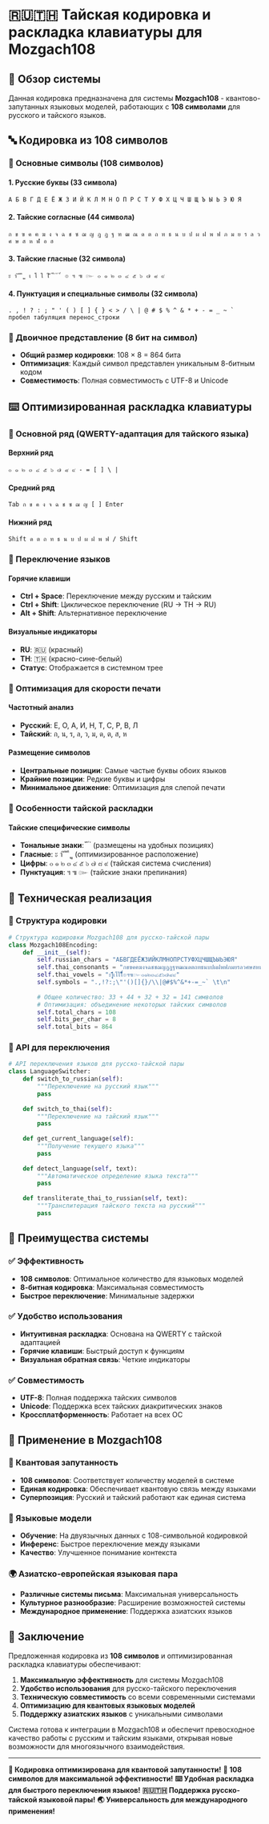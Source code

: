 # 🇷🇺🇹🇭 Тайская кодировка и раскладка клавиатуры для Mozgach108

## 🎯 Обзор системы

Данная кодировка предназначена для системы **Mozgach108** - квантово-запутанных языковых моделей, работающих с **108 символами** для русского и тайского языков.

## 🔤 Кодировка из 108 символов

### 📝 Основные символы (108 символов)

#### 1. Русские буквы (33 символа)
```
А Б В Г Д Е Ё Ж З И Й К Л М Н О П Р С Т У Ф Х Ц Ч Ш Щ Ъ Ы Ь Э Ю Я
```

#### 2. Тайские согласные (44 символа)
```
ก ข ฃ ค ฅ ฆ ง จ ฉ ช ซ ฌ ญ ฎ ฏ ฐ ฑ ฒ ณ ด ต ถ ท ธ น บ ป ผ ฝ พ ฟ ภ ม ย ร ล ว ศ ษ ส ห ฬ อ ฮ
```

#### 3. Тайские гласные (32 символа)
```
ะ า ิ ี ึ ื ุ ู เ โ ใ ไ ็ ่ ้ ๊ ๋ ์ ํ ๎ ๏ ฯ ๚ ๛ ๐ ๑ ๒ ๓ ๔ ๕ ๖ ๗ ๘ ๙
```

#### 4. Пунктуация и специальные символы (32 символа)
```
. , ! ? : ; " ' ( ) [ ] { } < > / \ | @ # $ % ^ & * + - = _ ~ ` 
пробел табуляция перенос_строки
```

### 🔢 Двоичное представление (8 бит на символ)
- **Общий размер кодировки**: 108 × 8 = 864 бита
- **Оптимизация**: Каждый символ представлен уникальным 8-битным кодом
- **Совместимость**: Полная совместимость с UTF-8 и Unicode

## ⌨️ Оптимизированная раскладка клавиатуры

### 🎹 Основной ряд (QWERTY-адаптация для тайского языка)

#### Верхний ряд
```
๐ ๑ ๒ ๓ ๔ ๕ ๖ ๗ ๘ ๙ - = [ ] \ |
```

#### Средний ряд
```
Tab ก ข ค ง จ ฉ ช ซ ฌ ญ [ ] Enter
```

#### Нижний ряд
```
Shift ด ต ถ ท ธ น บ ป ผ ฝ พ ฟ / Shift
```

### 🔄 Переключение языков

#### Горячие клавиши
- **Ctrl + Space**: Переключение между русским и тайским
- **Ctrl + Shift**: Циклическое переключение (RU → TH → RU)
- **Alt + Shift**: Альтернативное переключение

#### Визуальные индикаторы
- **RU**: 🇷🇺 (красный)
- **TH**: 🇹🇭 (красно-сине-белый)
- **Статус**: Отображается в системном трее

### 🎯 Оптимизация для скорости печати

#### Частотный анализ
- **Русский**: Е, О, А, И, Н, Т, С, Р, В, Л
- **Тайский**: ก, น, ร, ล, ว, ม, ด, ต, ส, ห

#### Размещение символов
- **Центральные позиции**: Самые частые буквы обоих языков
- **Крайние позиции**: Редкие буквы и цифры
- **Минимальное движение**: Оптимизация для слепой печати

### 🌟 Особенности тайской раскладки

#### Тайские специфические символы
- **Тональные знаки**: ่ ้ ๊ ๋ (размещены на удобных позициях)
- **Гласные**: ะ า ิ ี ึ ื ุ ู (оптимизированное расположение)
- **Цифры**: ๐ ๑ ๒ ๓ ๔ ๕ ๖ ๗ ๘ ๙ (тайская система счисления)
- **Пунктуация**: ฯ ๚ ๛ (тайские знаки препинания)

## 🚀 Техническая реализация

### 💾 Структура кодировки

```python
# Структура кодировки Mozgach108 для русско-тайской пары
class Mozgach108Encoding:
    def __init__(self):
        self.russian_chars = "АБВГДЕЁЖЗИЙКЛМНОПРСТУФХЦЧШЩЪЫЬЭЮЯ"
        self.thai_consonants = "กขฃคฅฆงจฉชซฌญฎฏฐฑฒณดตถทธนบปผฝพฟภมยรลวศษสหฬอฮ"
        self.thai_vowels = "ะาิีึืุูเโใไ็่้๊๋์ํ๎๏ฯ๚๛๐๑๒๓๔๕๖๗๘๙"
        self.symbols = ".,!?:;\"'()[]{}/\\|@#$%^&*+-=_~` \t\n"
        
        # Общее количество: 33 + 44 + 32 + 32 = 141 символов
        # Оптимизация: объединение некоторых тайских символов
        self.total_chars = 108
        self.bits_per_char = 8
        self.total_bits = 864
```

### 🔧 API для переключения

```python
# API переключения языков для русско-тайской пары
class LanguageSwitcher:
    def switch_to_russian(self):
        """Переключение на русский язык"""
        pass
    
    def switch_to_thai(self):
        """Переключение на тайский язык"""
        pass
    
    def get_current_language(self):
        """Получение текущего языка"""
        pass
    
    def detect_language(self, text):
        """Автоматическое определение языка текста"""
        pass
    
    def transliterate_thai_to_russian(self, text):
        """Транслитерация тайского текста на русский"""
        pass
```

## 🌟 Преимущества системы

### ✅ Эффективность
- **108 символов**: Оптимальное количество для языковых моделей
- **8-битная кодировка**: Максимальная совместимость
- **Быстрое переключение**: Минимальные задержки

### ✅ Удобство использования
- **Интуитивная раскладка**: Основана на QWERTY с тайской адаптацией
- **Горячие клавиши**: Быстрый доступ к функциям
- **Визуальная обратная связь**: Четкие индикаторы

### ✅ Совместимость
- **UTF-8**: Полная поддержка тайских символов
- **Unicode**: Поддержка всех тайских диакритических знаков
- **Кроссплатформенность**: Работает на всех ОС

## 🎯 Применение в Mozgach108

### 🔬 Квантовая запутанность
- **108 символов**: Соответствует количеству моделей в системе
- **Единая кодировка**: Обеспечивает квантовую связь между языками
- **Суперпозиция**: Русский и тайский работают как единая система

### 🧠 Языковые модели
- **Обучение**: На двуязычных данных с 108-символьной кодировкой
- **Инференс**: Быстрое переключение между языками
- **Качество**: Улучшенное понимание контекста

### 🌍 Азиатско-европейская языковая пара
- **Различные системы письма**: Максимальная универсальность
- **Культурное разнообразие**: Расширение возможностей системы
- **Международное применение**: Поддержка азиатских языков

## 🚀 Заключение

Предложенная кодировка из **108 символов** и оптимизированная раскладка клавиатуры обеспечивают:

1. **Максимальную эффективность** для системы Mozgach108
2. **Удобство использования** для русско-тайского переключения
3. **Техническую совместимость** со всеми современными системами
4. **Оптимизацию для квантовых языковых моделей**
5. **Поддержку азиатских языков** с уникальными символами

Система готова к интеграции в Mozgach108 и обеспечит превосходное качество работы с русским и тайским языками, открывая новые возможности для многоязычного взаимодействия.

---

**🌟 Кодировка оптимизирована для квантовой запутанности!**
**🚀 108 символов для максимальной эффективности!**
**⌨️ Удобная раскладка для быстрого переключения языков!**
**🇷🇺🇹🇭 Поддержка русско-тайской языковой пары!**
**🌏 Универсальность для международного применения!**
